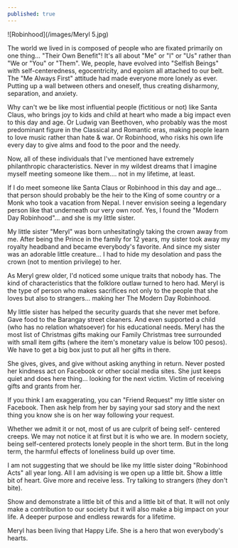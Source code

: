 ```yaml
---
published: true
---
```

![Robinhood](/images/Meryl 5.jpg)

The world we lived in is composed of people who are fixated primarily on one thing... "Their Own Benefit"! 
It's all about "Me" or "I" or "Us" rather than "We or "You" or "Them". 
We, people, have evolved into "Selfish Beings" with self-centeredness, egocentricity, and egoism all attached to our belt. 
The "Me Always First" attitude had made everyone more lonely as ever. Putting up a wall between others and oneself, thus creating disharmony, separation, and anxiety.

Why can't we be like most influential people (fictitious or not) like Santa Claus, who brings joy to kids and child at heart who made a big impact even to this day and age. 
Or Ludwig van Beethoven, who probably was the most predominant figure in the Classical and Romantic eras, making people learn to love music rather than hate & war. 
Or Robinhood, who risks his own life every day to give alms and food to the poor and the needy. 

Now, all of these individuals that I've mentioned have extremely philanthropic characteristics. 
Never in my wildest dreams that I imagine myself meeting someone like them.... not in my lifetime, at least.

If I do meet someone like Santa Claus or Robinhood in this day and age... that person should probably be the heir to the King of some country or a Monk who took a vacation from Nepal. 
I never envision seeing a legendary person like that underneath our very own roof. 
Yes, I found the "Modern Day Robinhood"... and she is my little sister.

My little sister "Meryl" was born unhesitatingly taking the crown away from me. After being the Prince in the family for 12 years, my sister took away my royalty headband and became everybody's favorite. 
And since my sister was an adorable little creature... I had to hide my desolation and pass the crown (not to mention privilege) to her.

As Meryl grew older, I'd noticed some unique traits that nobody has. 
The kind of characteristics that the folklore outlaw turned to hero had. 
Meryl is the type of person who makes sacrifices not only to the people that she loves but also to strangers... making her The Modern Day Robinhood.  

My little sister has helped the security guards that she never met before. Gave food to the Barangay street cleaners. And even supported a child (who has no relation whatsoever) for his educational needs. 
Meryl has the most list of Christmas gifts making our Family Christmas tree surrounded with small item gifts (where the item's monetary value is below 100 pesos). We have to get a big box just to put all her gifts in there.

She gives, gives, and give without asking anything in return. Never posted her kindness act on Facebook or other social media sites. She just keeps quiet and does here thing... looking for the next victim. Victim of receiving gifts and grants from her.

If you think I am exaggerating, you can "Friend Request" my little sister on Facebook. Then ask help from her by saying your sad story and the next thing you know she is on her way following your request.

Whether we admit it or not, most of us are culprit of being self- centered creeps. We may not notice it at first but it is who we are.
In modern society, being self-centered protects lonely people in the short term. But in the long term, the harmful effects of loneliness build up over time. 

I am not suggesting that we should be like my little sister doing "Robinhood Acts" all year long. All I am advising is we open up a little bit. Show a little bit of heart. Give more and receive less. Try talking to strangers (they don't bite).

Show and demonstrate a little bit of this and a little bit of that. 
It will not only make a contribution to our society but it will also make a big impact on your life. 
A deeper purpose and endless rewards for a lifetime. 

Meryl has been living that Happy Life. She is a hero that won everybody's hearts.  
